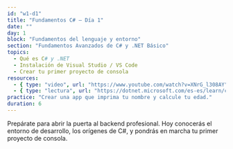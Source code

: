 ```yaml
---
id: "w1-d1"
title: "Fundamentos C# – Día 1"
date: ""
day: 1
block: "Fundamentos del lenguaje y entorno"
section: "Fundamentos Avanzados de C# y .NET Básico"
topics:
  - Qué es C# y .NET
  - Instalación de Visual Studio / VS Code
  - Crear tu primer proyecto de consola
resources:
  - { type: "video", url: "https://www.youtube.com/watch?v=XNrG_l308AY" }
  - { type: "lectura", url: "https://dotnet.microsoft.com/es-es/learn/csharp" }
practice: "Crear una app que imprima tu nombre y calcule tu edad."
duration: 6
---
```


Prepárate para abrir la puerta al backend profesional. Hoy conocerás el entorno de desarrollo, los orígenes de C#, y pondrás en marcha tu primer proyecto de consola.